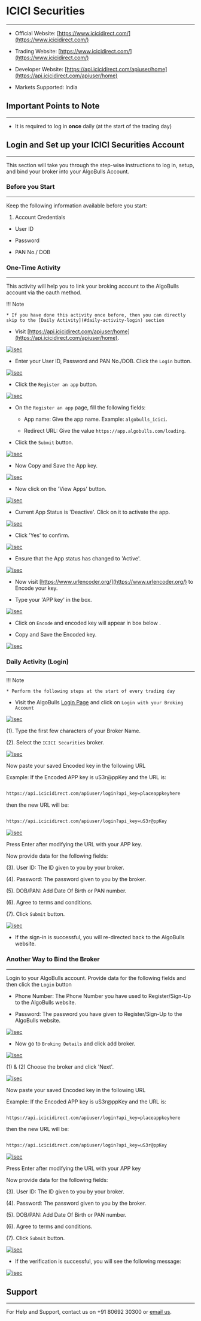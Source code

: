 # ICICI Securities

---


* Official Website: [https://www.icicidirect.com/](https://www.icicidirect.com/)


* Trading Website: [https://www.icicidirect.com/](https://www.icicidirect.com/)


* Developer Website: [https://api.icicidirect.com/apiuser/home](https://api.icicidirect.com/apiuser/home)


* Markets Supported: India


## Important Points to Note

---

* It is required to log in **once** daily (at the start of the trading day)


## Login and Set up your ICICI Securities Account 

---

This section will take you through the step-wise instructions to log in, setup, and bind your broker into your AlgoBulls Account.


### Before you Start

---

Keep the following information available before you start:


1) Account Credentials


* User ID


* Password


* PAN No./ DOB 


### One-Time Activity

---

This activity will help you to link your broking account to the AlgoBulls account via the oauth method.


!!! Note

    * If you have done this activity once before, then you can directly skip to the [Daily Activity](#daily-activity-login) section


* Visit [https://api.icicidirect.com/apiuser/home](https://api.icicidirect.com/apiuser/home).


[ ![isec](imgs/icici_securities/home.png "Click to Enlarge or Ctrl+Click to open in a new Tab") ](imgs/icici_securities/home.png)


* Enter your User ID, Password and PAN No./DOB. Click the `Login` button.


[ ![isec](imgs/icici_securities/login.png "Click to Enlarge or Ctrl+Click to open in a new Tab") ](imgs/icici_securities/login.png)


* Click the `Register an app` button.


[ ![isec](imgs/icici_securities/register_an_app.png "Click to Enlarge or Ctrl+Click to open in a new Tab") ](imgs/icici_securities/register_an_app.png)


* On the `Register an app` page, fill the following fields:


    * App name: Give the app name. Example: `algobulls_icici`.

    * Redirect URL: Give the value `https://app.algobulls.com/loading`.

    
* Click the `Submit` button.


[ ![isec](imgs/icici_securities/submit.png "Click to Enlarge or Ctrl+Click to open in a new Tab") ](imgs/icici_securities/submit.png)



* Now Copy and Save the App key.


[ ![isec](imgs/icici_securities/app_key.png "Click to Enlarge or Ctrl+Click to open in a new Tab") ](imgs/icici_securities/app_key.png)



* Now click on the 'View Apps' button.


[ ![isec](imgs/icici_securities/view_apps.png "Click to Enlarge or Ctrl+Click to open in a new Tab") ](imgs/icici_securities/view_apps.png)



* Current App Status is 'Deactive'. Click on it to activate the app.


[ ![isec](imgs/icici_securities/deactive.png "Click to Enlarge or Ctrl+Click to open in a new Tab") ](imgs/icici_securities/deactive.png)



* Click 'Yes' to confirm.


[ ![isec](imgs/icici_securities/yes.png "Click to Enlarge or Ctrl+Click to open in a new Tab") ](imgs/icici_securities/yes.png)



* Ensure that the App status has changed to 'Active'.


[ ![isec](imgs/icici_securities/active.png "Click to Enlarge or Ctrl+Click to open in a new Tab") ](imgs/icici_securities/active.png)



* Now visit [https://www.urlencoder.org/](https://www.urlencoder.org/) to Encode your key.


* Type your 'APP key' in the box.


[ ![isec](imgs/icici_securities/encode.png "Click to Enlarge or Ctrl+Click to open in a new Tab") ](imgs/icici_securities/encode.png)


* Click on `Encode` and encoded key will appear in box below .


* Copy and Save the Encoded key.


[ ![isec](imgs/icici_securities/encode_two.png "Click to Enlarge or Ctrl+Click to open in a new Tab") ](imgs/icici_securities/encode_two.png)



### Daily Activity (Login)

---


!!! Note

    * Perform the following steps at the start of every trading day


* Visit the AlgoBulls [Login Page](https://app.algobulls.com/user/login) and click on `Login with your Broking Account`


[ ![isec](imgs/icici_securities/algo_home.png "Click to Enlarge or Ctrl+Click to open in a new Tab") ](imgs/icici_securities/algo_home.png)


(1). Type the first few characters of your Broker Name.


(2). Select the `ICICI Securities` broker.


[ ![isec](imgs/icici_securities/select_broker.png "Click to Enlarge or Ctrl+Click to open in a new Tab") ](imgs/icici_securities/select_broker.png)


Now paste your saved Encoded key in the following URL


Example: If the Encoded APP key is uS3r@ppKey and the URL is:


```html

https://api.icicidirect.com/apiuser/login?api_key=placeappkeyhere

```

then the new URL will be:


```html

https://api.icicidirect.com/apiuser/login?api_key=uS3r@ppKey

```


[ ![isec](imgs/icici_securities/key.png "Click to Enlarge or Ctrl+Click to open in a new Tab") ](imgs/icici_securities/key.png)


Press Enter after modifying the URL with your APP key.


Now provide data for the following fields:


(3). User ID: The ID given to you by your broker.


(4). Password: The password given to you by the broker.


(5). DOB/PAN: Add Date Of Birth or PAN number.


(6). Agree to terms and conditions.


(7). Click `Submit` button.


[ ![isec](imgs/icici_securities/login_again.png "Click to Enlarge or Ctrl+Click to open in a new Tab") ](imgs/icici_securities/login_again.png)


* If the sign-in is successful, you will re-directed back to the AlgoBulls website.


### Another Way to Bind the Broker

---


Login to your AlgoBulls account. Provide data for the following fields and then click the `Login` button


* Phone Number: The Phone Number you have used to Register/Sign-Up to the AlgoBulls website.


* Password: The password you have given to Register/Sign-Up to the AlgoBulls website.


[ ![isec](imgs/sign-in-2.png "Click to Enlarge or Ctrl+Click to open in a new Tab") ](imgs/sign-in-2.png)


* Now go to `Broking Details` and click add broker.


[ ![isec](imgs/brokingdetails.png "Click to Enlarge or Ctrl+Click to open in a new Tab") ](imgs/brokingdetails.png)


(1) & (2) Choose the broker and click 'Next'.


[ ![isec](imgs/icici_securities/icici.png "Click to Enlarge or Ctrl+Click to open in a new Tab") ](imgs/icici_securities/icici.png)


Now paste your saved Encoded key in the following URL


Example: If the Encoded APP key is uS3r@ppKey and the URL is:


```html

https://api.icicidirect.com/apiuser/login?api_key=placeappkeyhere

```

then the new URL will be:


```html

https://api.icicidirect.com/apiuser/login?api_key=uS3r@ppKey

```


[ ![isec](imgs/icici_securities/key.png "Click to Enlarge or Ctrl+Click to open in a new Tab") ](imgs/icici_securities/key.png)


Press Enter after modifying the URL with your APP key


Now provide data for the following fields:


(3). User ID: The ID given to you by your broker.


(4). Password: The password given to you by the broker.


(5). DOB/PAN: Add Date Of Birth or PAN number.


(6). Agree to terms and conditions.


(7). Click `Submit` button.


[ ![isec](imgs/icici_securities/login_again.png "Click to Enlarge or Ctrl+Click to open in a new Tab") ](imgs/icici_securities/login_again.png)


* If the verification is successful, you will see the following message:


[ ![isec](imgs/success_login.png "Click to Enlarge or Ctrl+Click to open in a new Tab") ](imgs/success_login.png)


## Support

---

For Help and Support, contact us on +91 80692 30300 or [email us](mailto:support@algobulls.com).
